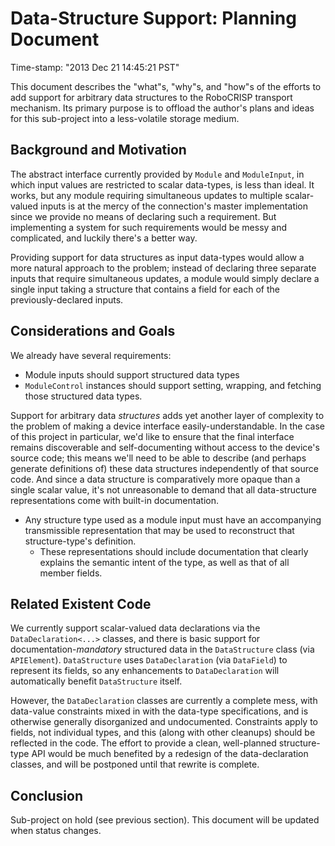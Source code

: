 # Data-Structure Support:  Planning Document
Time-stamp: "2013 Dec 21 14:45:21 PST"

This document describes the "what"s, "why"s, and "how"s of the efforts to add support for arbitrary
data structures to the RoboCRISP transport mechanism.  Its primary purpose is to offload the
author's plans and ideas for this sub-project into a less-volatile storage medium.

## Background and Motivation

The abstract interface currently provided by `Module` and `ModuleInput`, in which input values
are restricted to scalar data-types, is less than ideal.  It works, but any module requiring
simultaneous updates to multiple scalar-valued inputs is at the mercy of the connection's master
implementation since we provide no means of declaring such a requirement.  But implementing a
system for such requirements would be messy and complicated, and luckily there's a better way.

Providing support for data structures as input data-types would allow a more natural approach to
the problem; instead of declaring three separate inputs that require simultaneous updates, a
module would simply declare a single input taking a structure that contains a field for each of
the previously-declared inputs.

## Considerations and Goals

We already have several requirements:

  * Module inputs should support structured data types
  * `ModuleControl` instances should support setting, wrapping, and fetching those structured
    data types.

Support for arbitrary data _structures_ adds yet another layer of complexity to the problem of
making a device interface easily-understandable.  In the case of this project in particular,
we'd like to ensure that the final interface remains discoverable and self-documenting without
access to the device's source code; this means we'll need to be able to describe (and perhaps
generate definitions of) these data structures independently of that source code.  And since a
data structure is comparatively more opaque than a single scalar value, it's not unreasonable to
demand that all data-structure representations come with built-in documentation.

  * Any structure type used as a module input must have an accompanying transmissible
    representation that may be used to reconstruct that structure-type's definition.
    - These representations should include documentation that clearly explains the semantic
      intent of the type, as well as that of all member fields.


## Related Existent Code

We currently support scalar-valued data declarations via the `DataDeclaration<...>` classes, and
there is basic support for documentation-*mandatory* structured data in the `DataStructure`
class (via `APIElement`).  `DataStructure` uses `DataDeclaration` (via `DataField`) to represent
its fields, so any enhancements to `DataDeclaration` will automatically benefit `DataStructure`
itself.

However, the `DataDeclaration` classes are currently a complete mess, with data-value constraints
mixed in with the data-type specifications, and is otherwise generally disorganized and
undocumented.  Constraints apply to fields, not individual types, and this (along with other
cleanups) should be reflected in the code.  The effort to provide a clean, well-planned
structure-type API would be much benefited by a redesign of the data-declaration classes, and will
be postponed until that rewrite is complete.


## Conclusion

Sub-project on hold (see previous section).  This document will be updated when status changes.
